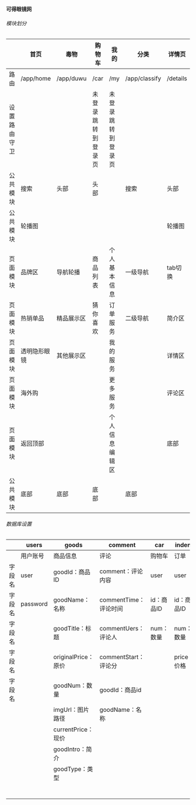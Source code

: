 #### 可得眼镜网

###### 模块划分

|              | 首页         | 毒物       | 购物车             | 我的               | 分类          | 详情页   | 登录注册 |
| ------------ | ------------ | ---------- | ------------------ | ------------------ | ------------- | -------- | -------- |
| 路由         | /app/home    | /app/duwu  | /car               | /my                | /app/classify | /details | /login   |
| 设置路由守卫 |              |            | 未登录跳转到登录页 | 未登录跳转到登录页 |               |          |          |
| 公共模块     | 搜索         | 头部       | 头部               |                    | 搜索          | 头部     |          |
| 公共模块     | 轮播图       |            |                    |                    |               | 轮播图   |          |
| 页面模块     | 品牌区       | 导航轮播   | 商品列表           | 个人基本信息       | 一级导航      | tab切换  |          |
| 页面模块     | 热销单品     | 精品展示区 | 猜你喜欢           | 订单服务           | 二级导航      | 简介区   |          |
| 页面模块     | 透明隐形眼镜 | 其他展示区 |                    | 我的服务           |               | 详情区   |          |
| 页面模块     | 海外购       |            |                    | 更多服务           |               | 评论区   |          |
| 页面模块     | 返回顶部     |            |                    | 个人信息编辑区     |               | 底部     |          |
| 公共模块     | 底部         | 底部       | 底部               |                    | 底部          |          |          |





###### 数据库设置

|        | users    | goods               | comment               | car        | indent      |
| ------ | -------- | ------------------- | --------------------- | ---------- | ----------- |
|        | 用户账号 | 商品信息            | 评论                  | 购物车     | 订单        |
| 字段名 | user     | goodId：商品ID      | comment：评论内容     | user       | user        |
| 字段名 | password | goodName：名称      | commentTime：评论时间 | id：商品ID | id：商品ID  |
| 字段名 |          | goodTitle：标题     | commentUers：评论人   | num：数量  | num：数量   |
| 字段名 |          | originalPrice：原价 | commentStart：评论分  |            | price：价格 |
| 字段名 |          | goodNum：数量       | goodId：商品id        |            |             |
|        |          | imgUrl：图片路径    | goodName：名称        |            |             |
|        |          | currentPrice：现价  |                       |            |             |
|        |          | goodIntro：简介     |                       |            |             |
|        |          | goodType：类型      |                       |            |             |
|        |          |                     |                       |            |             |
|        |          |                     |                       |            |             |
|        |          |                     |                       |            |             |
|        |          |                     |                       |            |             |
|        |          |                     |                       |            |             |
|        |          |                     |                       |            |             |
|        |          |                     |                       |            |             |



